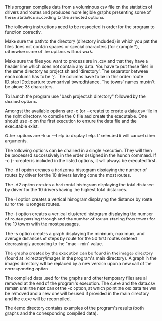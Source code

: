 This program compiles data from a voluminous csv file on the statistics of drivers and routes and produces more legible graphs presenting some of these statistics according to the selected options.

The following instructions need to be respected in order for the program to function correctly.

Make sure the path to the directory (directory included) in which you put the files does not contain spaces or special characters (for example *), otherwise some of the options will not work.

Make sure the files you want to process are in .csv and that they have a header line which does not contain any data. You have to put those files in the same directory as project.sh and 'directory'. The separator between each column has to be ';'. The columns have to be in this order: route ID;step ID;departure town;arrival town;distance.
The towns' names mustn't be above 38 characters.

To launch the program use "bash project.sh directory" followed by the desired options.

Amongst the available options are -c (or --create) to create a data.csv file in the right directory, to compile the C file and create the executable. One should use -c on the first execution to ensure the data file and the executable exist.

Other options are -h or --help to display help. If selected it will cancel other arguments. 

The following options can be chained in a single execution. They will then be processed successively in the order designed in the launch command. 
If -c (--create) is included in the listed options, it will always be executed first.

The -d1 option creates a horizontal histogram displaying the number of routes by driver for the 10 drivers having done the most routes.

The -d2 option creates a horizontal histogram displaying the total distance by driver for the 10 drivers having the highest total distances.

The -l option creates a vertical histogram displaying the distance by route ID for the 10 longest routes.

The -t option creates a vertical clustered histogram displaying the number of routes passing through and the number of routes starting from towns for the 10 towns with the most passages.

The -s option creates a graph displaying the minimum, maximum, and average distances of steps by route for the 50 first routes ordered decreasingly according to the "max - min" value.

The graphs created by the execution can be found in the images directory (found at ./directory/images in the program's main directory). 
A graph in the images directory will be replaced by a new version upon a new call of the corresponding option.

The compiled data used for the graphs and other temporary files are all removed at the end of the program's execution. The c.exe and the data.csv remain until the next call of the -c option, at which point the old data file will be removed and a new one will be used if provided in the main directory and the c.exe will be recompiled.

The demo directory contains examples of the program's results (both graphs and the corresponding compiled data).
